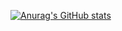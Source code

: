 [![Anurag's GitHub stats](https://github-readme-stats.vercel.app/api?username=OptimumPortal&theme=cobalt)](https://github.com/anuraghazra/github-readme-stats)


